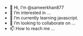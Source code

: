 - 👋 Hi, I’m @sameerkhan877
- 👀 I’m interested in ...
- 🌱 I’m currently learning javascript.
- 💞️ I’m looking to collaborate on ...
- 📫 How to reach me ...

<!---
sameerkhan877/sameerkhan877 is a ✨ special ✨ repository because its `README.md` (this file) appears on your GitHub profile.
You can click the Preview link to take a look at your changes.
--->

